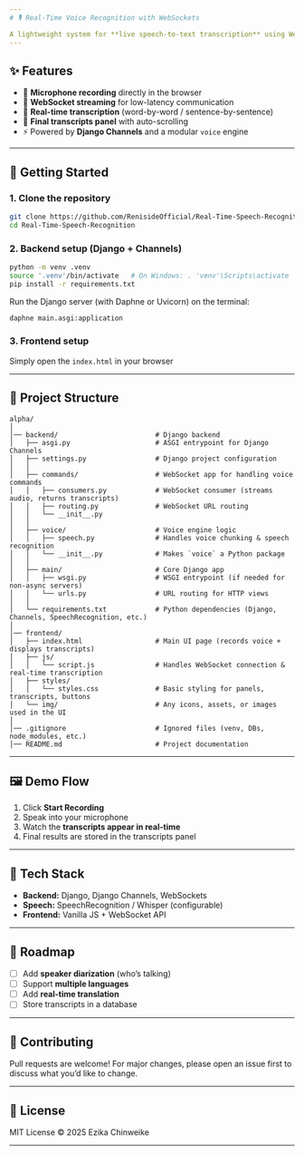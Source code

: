 ```yaml
---
# 🎙️ Real-Time Voice Recognition with WebSockets

A lightweight system for **live speech-to-text transcription** using WebSockets. The project streams microphone audio to the backend, transcribes it in real-time, and displays the results instantly in the browser.
---
```


## ✨ Features

- 🎤 **Microphone recording** directly in the browser
- 🔗 **WebSocket streaming** for low-latency communication
- 📝 **Real-time transcription** (word-by-word / sentence-by-sentence)
- 📜 **Final transcripts panel** with auto-scrolling
- ⚡ Powered by **Django Channels** and a modular `voice` engine

---

## 🚀 Getting Started

### 1. Clone the repository

```bash
git clone https://github.com/RenisideOfficial/Real-Time-Speech-Recognition.git
cd Real-Time-Speech-Recognition
```

### 2. Backend setup (Django + Channels)

```bash
python -m venv .venv
source '.venv'/bin/activate   # On Windows: . 'venv'\Scripts\activate
pip install -r requirements.txt
```

Run the Django server (with Daphne or Uvicorn) on the terminal:

```bash
daphne main.asgi:application
```

### 3. Frontend setup

Simply open the `index.html` in your browser

---

## 📂 Project Structure

```
alpha/
│
│── backend/                        # Django backend
│   ├── asgi.py                     # ASGI entrypoint for Django Channels
│   ├── settings.py                 # Django project configuration
│   │
│   ├── commands/                   # WebSocket app for handling voice commands
│   │   ├── consumers.py            # WebSocket consumer (streams audio, returns transcripts)
│   │   ├── routing.py              # WebSocket URL routing
│   │   └── __init__.py
│   │
│   ├── voice/                      # Voice engine logic
│   │   ├── speech.py               # Handles voice chunking & speech recognition
│   │   └── __init__.py             # Makes `voice` a Python package
│   │
│   ├── main/                       # Core Django app
│   │   ├── wsgi.py                 # WSGI entrypoint (if needed for non-async servers)
│   │   └── urls.py                 # URL routing for HTTP views
│   │
│   └── requirements.txt            # Python dependencies (Django, Channels, SpeechRecognition, etc.)
│
│── frontend/
│   ├── index.html                  # Main UI page (records voice + displays transcripts)
│   ├── js/
│   │   └── script.js               # Handles WebSocket connection & real-time transcription
│   ├── styles/
│   │   └── styles.css              # Basic styling for panels, transcripts, buttons
│   └── img/                        # Any icons, assets, or images used in the UI
│
│── .gitignore                      # Ignored files (venv, DBs, node_modules, etc.)
│── README.md                       # Project documentation

```

---

## 🖼️ Demo Flow

1. Click **Start Recording**
2. Speak into your microphone
3. Watch the **transcripts appear in real-time**
4. Final results are stored in the transcripts panel

---

## 🔧 Tech Stack

- **Backend:** Django, Django Channels, WebSockets
- **Speech:** SpeechRecognition / Whisper (configurable)
- **Frontend:** Vanilla JS + WebSocket API

---

## 📌 Roadmap

- [ ] Add **speaker diarization** (who’s talking)
- [ ] Support **multiple languages**
- [ ] Add **real-time translation**
- [ ] Store transcripts in a database

---

## 🤝 Contributing

Pull requests are welcome! For major changes, please open an issue first to discuss what you’d like to change.

---

## 📜 License

MIT License © 2025 Ezika Chinweike

---
